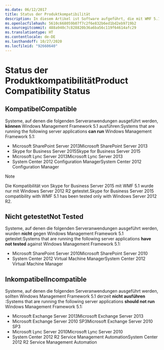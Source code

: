 ```yaml
---
ms.date: 06/12/2017
title: Status der Produktkompatibilität
description: In diesem Artikel ist Software aufgeführt, die mit WMF 5.1 kompatibel ist.
ms.openlocfilehash: 5610c668059b07f7c2f6e832b6ed1bd2eb9719b2
ms.sourcegitcommit: 488a940c7c828820b36a6ba56c119f64614afc29
ms.translationtype: HT
ms.contentlocale: de-DE
ms.lasthandoff: 10/27/2020
ms.locfileid: "92660640"
---
```

# <a name="product-compatibility-status"></a><span data-ttu-id="02d29-103">Status der Produktkompatibilität</span><span class="sxs-lookup"><span data-stu-id="02d29-103">Product Compatibility Status</span></span>

## <a name="compatible"></a><span data-ttu-id="02d29-104">Kompatibel</span><span class="sxs-lookup"><span data-stu-id="02d29-104">Compatible</span></span>

<span data-ttu-id="02d29-105">Systeme, auf denen die folgenden Serveranwendungen ausgeführt werden, **können** Windows Management Framework 5.1 ausführen:</span><span class="sxs-lookup"><span data-stu-id="02d29-105">Systems that are running the following server applications **can run** Windows Management Framework 5.1:</span></span>

- <span data-ttu-id="02d29-106">Microsoft SharePoint Server 2013</span><span class="sxs-lookup"><span data-stu-id="02d29-106">Microsoft SharePoint Server 2013</span></span>
- <span data-ttu-id="02d29-107">Skype for Business Server 2015</span><span class="sxs-lookup"><span data-stu-id="02d29-107">Skype for Business Server 2015</span></span>
- <span data-ttu-id="02d29-108">Microsoft Lync Server 2013</span><span class="sxs-lookup"><span data-stu-id="02d29-108">Microsoft Lync Server 2013</span></span>
- <span data-ttu-id="02d29-109">System Center 2012 Configuration Manager</span><span class="sxs-lookup"><span data-stu-id="02d29-109">System Center 2012 Configuration Manager</span></span>

> [!NOTE]
> <span data-ttu-id="02d29-110">Die Kompatibilität von Skype for Business Server 2015 mit WMF 5.1 wurde nur mit Windows Server 2012 R2 getestet.</span><span class="sxs-lookup"><span data-stu-id="02d29-110">Skype for Business Server 2015 compatibility with WMF 5.1 has been tested only with Windows Server 2012 R2.</span></span>

## <a name="not-tested"></a><span data-ttu-id="02d29-111">Nicht getestet</span><span class="sxs-lookup"><span data-stu-id="02d29-111">Not Tested</span></span>

<span data-ttu-id="02d29-112">Systeme, auf denen die folgenden Serveranwendungen ausgeführt werden, wurden **nicht** gegen Windows Management Framework 5.1 getestet:</span><span class="sxs-lookup"><span data-stu-id="02d29-112">Systems that are running the following server applications **have not tested** against Windows Management Framework 5.1:</span></span>

- <span data-ttu-id="02d29-113">Microsoft SharePoint Server 2010</span><span class="sxs-lookup"><span data-stu-id="02d29-113">Microsoft SharePoint Server 2010</span></span>
- <span data-ttu-id="02d29-114">System Center 2012 Virtual Machine Manager</span><span class="sxs-lookup"><span data-stu-id="02d29-114">System Center 2012 Virtual Machine Manager</span></span>

## <a name="incompatible"></a><span data-ttu-id="02d29-115">Inkompatibel</span><span class="sxs-lookup"><span data-stu-id="02d29-115">Incompatible</span></span>

<span data-ttu-id="02d29-116">Systeme, auf denen die folgenden Serveranwendungen ausgeführt werden, sollten Windows Management Framework 5.1 derzeit **nicht ausführen** :</span><span class="sxs-lookup"><span data-stu-id="02d29-116">Systems that are running the following server applications **should not run** Windows Management Framework 5.1:</span></span>

- <span data-ttu-id="02d29-117">Microsoft Exchange Server 2013</span><span class="sxs-lookup"><span data-stu-id="02d29-117">Microsoft Exchange Server 2013</span></span>
- <span data-ttu-id="02d29-118">Microsoft Exchange Server 2010 SP3</span><span class="sxs-lookup"><span data-stu-id="02d29-118">Microsoft Exchange Server 2010 SP3</span></span>
- <span data-ttu-id="02d29-119">Microsoft Lync Server 2010</span><span class="sxs-lookup"><span data-stu-id="02d29-119">Microsoft Lync Server 2010</span></span>
- <span data-ttu-id="02d29-120">System Center 2012 R2 Service Management Automation</span><span class="sxs-lookup"><span data-stu-id="02d29-120">System Center 2012 R2 Service Management Automation</span></span>
